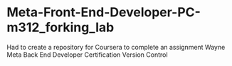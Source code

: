 # Meta-Front-End-Developer-PC-m312_forking_lab
Had to create a repository for Coursera to complete an assignment
Wayne
Meta Back End Developer Certification Version Control
